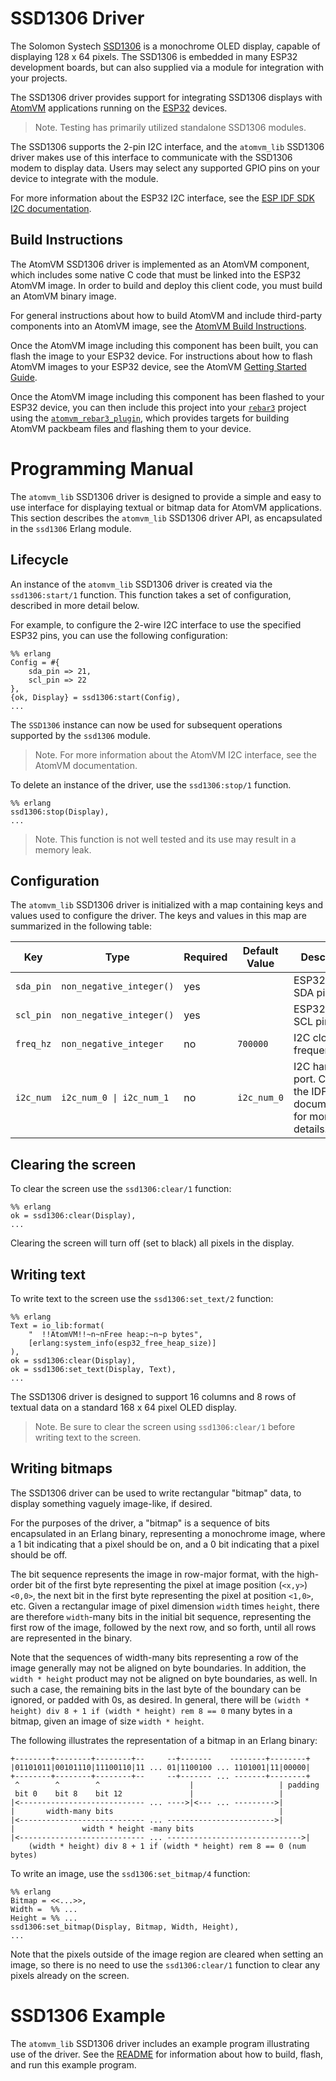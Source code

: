 
# SSD1306 Driver

The Solomon Systech [SSD1306](https://cdn-shop.adafruit.com/datasheets/SSD1306.pdf) is a monochrome OLED display, capable of displaying 128 x 64 pixels.  The SSD1306 is embedded in many ESP32 development boards, but can also supplied via a module for integration with your projects.

The SSD1306 driver provides support for integrating SSD1306 displays with [AtomVM](https://github.com/bettio/AtomVM) applications running on the [ESP32](https://www.espressif.com/en/products/socs/esp32) devices.

> Note.  Testing has primarily utilized standalone SSD1306 modules.

The SSD1306 supports the 2-pin I2C interface, and the `atomvm_lib` SSD1306 driver makes use of this interface to communicate with the SSD1306 modem to display data.  Users may select any supported GPIO pins on your device to integrate with the module.

For more information about the ESP32 I2C interface, see the [ESP IDF SDK I2C documentation](https://docs.espressif.com/projects/esp-idf/en/latest/esp32/api-reference/peripherals/i2c.html).

## Build Instructions

The AtomVM SSD1306 driver is implemented as an AtomVM component, which includes some native C code that must be linked into the ESP32 AtomVM image.  In order to build and deploy this client code, you must build an AtomVM binary image.

For general instructions about how to build AtomVM and include third-party components into an AtomVM image, see the [AtomVM Build Instructions](https://doc.atomvm.net/build-instructions.html).

Once the AtomVM image including this component has been built, you can flash the image to your ESP32 device.  For instructions about how to flash AtomVM images to your ESP32 device, see the AtomVM [Getting Started Guide](https://doc.atomvm.net/getting-started-guide.html).

Once the AtomVM image including this component has been flashed to your ESP32 device, you can then include this project into your [`rebar3`](https://www.rebar3.org) project using the [`atomvm_rebar3_plugin`](https://github.com/atomvm/atomvm_rebar3_plugin), which provides targets for building AtomVM packbeam files and flashing them to your device.

# Programming Manual

The `atomvm_lib` SSD1306 driver is designed to provide a simple and easy to use interface for displaying textual or bitmap data for AtomVM applications.  This section describes the `atomvm_lib` SSD1306 driver API, as encapsulated in the `ssd1306` Erlang module.

## Lifecycle

An instance of the `atomvm_lib` SSD1306 driver is created via the `ssd1306:start/1` function.  This function takes a set of configuration, described in more detail below.

For example, to configure the 2-wire I2C interface to use the specified ESP32 pins, you can use the following configuration:

    %% erlang
    Config = #{
        sda_pin => 21,
        scl_pin => 22
    },
    {ok, Display} = ssd1306:start(Config),
    ...

The `SSD1306` instance can now be used for subsequent operations supported by the `ssd1306` module.

> Note.  For more information about the AtomVM I2C interface, see the AtomVM documentation.

To delete an instance of the driver, use the `ssd1306:stop/1` function.

    %% erlang
    ssd1306:stop(Display),
    ...

> Note.  This function is not well tested and its use may result in a memory leak.

## Configuration

The `atomvm_lib` SSD1306 driver is initialized with a map containing keys and values used to configure the driver.  The keys and values in this map are summarized in the following table:

| Key | Type | Required | Default Value | Description |
|-----|-------|----------|---------------|-------------|
| `sda_pin` | `non_negative_integer()` | yes  |  | ESP32 I2C SDA pin |
| `scl_pin` | `non_negative_integer()` | yes  |  | ESP32 I2C SCL pin |
| `freq_hz` | `non_negative_integer` | no  | `700000` | I2C clock frequency |
| `i2c_num` | `i2c_num_0 \| i2c_num_1` | no  | `i2c_num_0` | I2C hardware port.  Consult the IDF SDK documentation for more details. |

## Clearing the screen

To clear the screen use the `ssd1306:clear/1` function:

    %% erlang
    ok = ssd1306:clear(Display),
    ...

Clearing the screen will turn off (set to black) all pixels in the display.

## Writing text

To write text to the screen use the `ssd1306:set_text/2` function:

    %% erlang
    Text = io_lib:format(
        "  !!AtomVM!!~n~nFree heap:~n~p bytes",
        [erlang:system_info(esp32_free_heap_size)]
    ),
    ok = ssd1306:clear(Display),
    ok = ssd1306:set_text(Display, Text),
    ...

The SSD1306 driver is designed to support 16 columns and 8 rows of textual data on a standard 168 x 64 pixel OLED display.

> Note. Be sure to clear the screen using `ssd1306:clear/1` before writing text to the screen.

## Writing bitmaps

The SSD1306 driver can be used to write rectangular "bitmap" data, to display something vaguely image-like, if desired.

For the purposes of the driver, a "bitmap" is a sequence of bits encapsulated in an Erlang binary, representing a monochrome image, where a 1 bit indicating that a pixel should be on, and a 0 bit indicating that a pixel should be off.

The bit sequence represents the image in row-major format, with the high-order bit of the first byte representing the pixel at image position (`<x,y>`) `<0,0>`, the next bit in the first byte representing the pixel at position `<1,0>`, etc.  Given a rectangular image of pixel dimension `width` times `height`, there are therefore `width`-many bits in the initial bit sequence, representing the first row of the image, followed by the next row, and so forth, until all rows are represented in the binary.

Note that the sequences of width-many bits representing a row of the image generally may not be aligned on byte boundaries.  In addition, the `width * height` product may not be aligned on byte boundaries, as well.  In such a case, the remaining bits in the last byte of the boundary can be ignored, or padded with 0s, as desired.  In general, there will be `(width * height) div 8 + 1 if (width * height) rem 8 == 0` many bytes in a bitmap, given an image of size `width * height`.

The following illustrates the representation of a bitmap in an Erlang binary:

    +--------+--------+--------+--     --+-------    --------+--------+
    |01101011|00101110|11100110|11 ... 01|1100100 ... 1101001|11|00000|
    +--------+--------+--------+--     --+------- ... -------+--------+
     ^        ^        ^                    |                   | padding
     bit 0    bit 8    bit 12               |                   |
    |<---------------------------- ... ---->|<--- ... --------->|
    |       width-many bits                                     |
    |<---------------------------- ... ------------------------>|
    |               width * height -many bits
    |<---------------------------- ... ------------------------------>|
        (width * height) div 8 + 1 if (width * height) rem 8 == 0 (num bytes)

To write an image, use the `ssd1306:set_bitmap/4` function:

    %% erlang
    Bitmap = <<...>>,
    Width =  %% ...
    Height = %% ...
    ssd1306:set_bitmap(Display, Bitmap, Width, Height),
    ...


Note that the pixels outside of the image region are cleared when setting an image, so there is no need to use the `ssd1306:clear/1` function to clear any pixels already on the screen.

# SSD1306 Example

The `atomvm_lib` SSD1306 driver includes an example program illustrating use of the driver.  See the [README](../examples/ssd1306_example/README.md) for information about how to build, flash, and run this example program.
